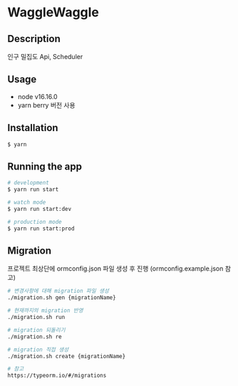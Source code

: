 # WaggleWaggle

## Description

인구 밀집도 Api, Scheduler

## Usage
* node v16.16.0
* yarn berry 버전 사용

## Installation

```bash
$ yarn
```

## Running the app

```bash
# development
$ yarn run start

# watch mode
$ yarn run start:dev

# production mode
$ yarn run start:prod
```

## Migration
프로젝트 최상단에 ormconfig.json 파일 생성 후 진행 (ormconfig.example.json 참고)

```bash
# 변경사항에 대해 migration 파일 생성
./migration.sh gen {migrationName}

# 현재까지의 migration 반영
./migration.sh run

# migration 되돌리기
./migration.sh re

# migration 직접 생성
./migration.sh create {migrationName}

# 참고
https://typeorm.io/#/migrations
```